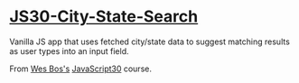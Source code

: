 # [JS30-City-State-Search](https://scottgall.github.io/JS30-City-State-Search/)
Vanilla JS app that uses fetched city/state data to suggest matching results as user types into an input field.

From [Wes Bos's](https://wesbos.com/) [JavaScript30](https://javascript30.com/) course.